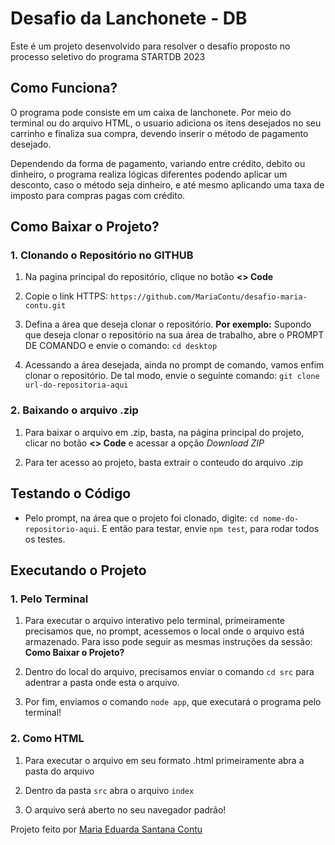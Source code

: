 # Desafio da Lanchonete - DB
Este é um projeto desenvolvido para resolver o desafio proposto no processo seletivo do programa STARTDB 2023

## Como Funciona?
O programa pode consiste em um caixa de lanchonete. Por meio do terminal ou do arquivo HTML, o usuario adiciona os itens desejados no seu carrinho e finaliza sua compra, devendo inserir o método de pagamento desejado.

Dependendo da forma de pagamento, variando entre crédito, debito ou dinheiro, o programa realiza lógicas diferentes podendo aplicar um desconto, caso o método seja dinheiro, e até mesmo aplicando uma taxa de imposto para compras pagas com crédito.

## Como Baixar o Projeto?

### 1. Clonando o Repositório no GITHUB

  1. Na pagina principal do repositório, clique no botão **<> Code**

  2. Copie o link HTTPS: `https://github.com/MariaContu/desafio-maria-contu.git`

  3. Defina a área que deseja clonar o repositório. **Por exemplo:** Supondo que deseja clonar o repositório na sua área de trabalho, abre o PROMPT DE COMANDO e envie o comando: `cd desktop`

  4. Acessando a área desejada, ainda no prompt de comando, vamos enfim clonar o repositório. De tal modo, envie o seguinte comando: `git clone url-do-repositoria-aqui`

### 2. Baixando o arquivo .zip

  1. Para baixar o arquivo em .zip, basta, na página principal do projeto, clicar no botão **<> Code** e acessar a opção _Download ZIP_

  2. Para ter acesso ao projeto, basta extrair o conteudo do arquivo .zip

## Testando o Código

- Pelo prompt, na área que o projeto foi clonado, digite: `cd nome-do-repositorio-aqui`. E então para testar, envie `npm test`, para rodar todos os testes.

## Executando o Projeto

### 1. Pelo Terminal

  1. Para executar o arquivo interativo pelo terminal, primeiramente precisamos que, no prompt, acessemos o local onde o arquivo está armazenado. Para isso pode seguir as mesmas instruções da sessão: **Como Baixar o Projeto?**

  2. Dentro do local do arquivo, precisamos enviar o comando `cd src` para adentrar a pasta onde esta o arquivo.

  3. Por fim, enviamos o comando `node app`, que executará o programa pelo terminal!

### 2. Como HTML

  1. Para executar o arquivo em seu formato .html primeiramente abra a pasta do arquivo

  2. Dentro da pasta `src` abra o arquivo `index`

  3. O arquivo será aberto no seu navegador padrão!

Projeto feito por [Maria Eduarda Santana Contu](https://github.com/MariaContu)
